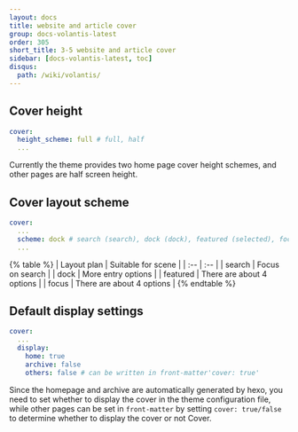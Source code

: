 ```yaml
---
layout: docs
title: website and article cover
group: docs-volantis-latest
order: 305
short_title: 3-5 website and article cover
sidebar: [docs-volantis-latest, toc]
disqus:
  path: /wiki/volantis/
---
```


## Cover height

```yaml blog/_config.volantis.yml
cover:
  height_scheme: full # full, half
  ...
```

Currently the theme provides two home page cover height schemes, and other pages are half screen height.

## Cover layout scheme

```yaml blog/_config.volantis.yml
cover:
  ...
  scheme: dock # search (search), dock (dock), featured (selected), focus (focus)
  ...
```

{% table %}
| Layout plan | Suitable for scene |
| :-- | :-- |
| search | Focus on search |
| dock | More entry options |
| featured | There are about 4 options |
| focus | There are about 4 options |
{% endtable %}


## Default display settings

```yaml blog/_config.volantis.yml
cover:
  ...
  display:
    home: true
    archive: false
    others: false # can be written in front-matter'cover: true'
```

Since the homepage and archive are automatically generated by hexo, you need to set whether to display the cover in the theme configuration file, while other pages can be set in `front-matter` by setting `cover: true/false` to determine whether to display the cover or not Cover.